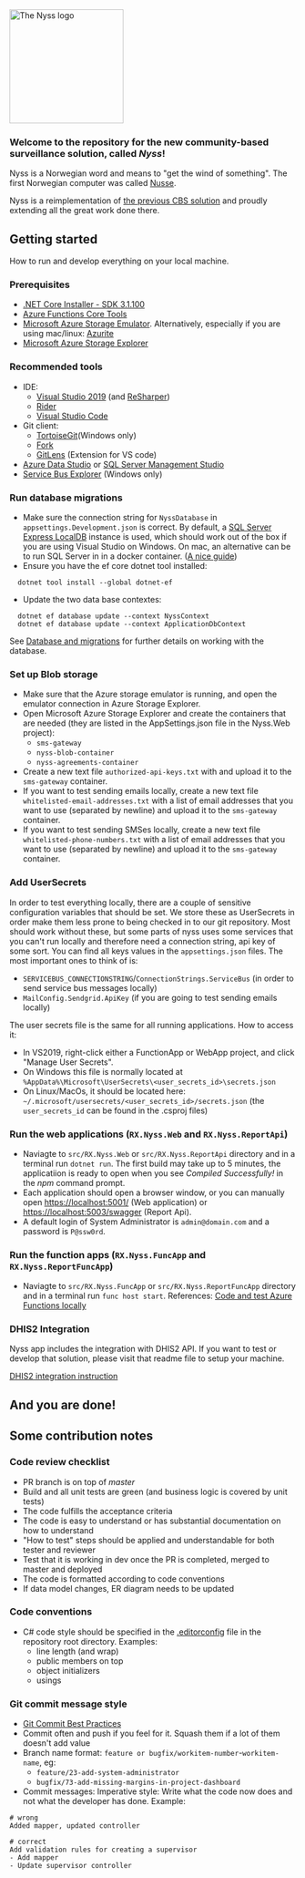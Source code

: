 <img src="src\RX.Nyss.Web\ClientApp\public\images\logo.svg" alt="The Nyss logo" width="200"/>

### Welcome to the repository for the new community-based surveillance solution, called *Nyss*!

Nyss is a Norwegian word and means to "get the wind of something". The first Norwegian computer was called [Nusse](https://no.wikipedia.org/wiki/Nusse).

Nyss is a reimplementation of [the previous CBS solution](https://github.com/IFRCGo/cbs) and proudly extending all the great work done there.

## Getting started
How to run and develop everything on your local machine.

### Prerequisites

* [.NET Core Installer - SDK 3.1.100](https://dotnet.microsoft.com/download/dotnet-core/3.1)
* [Azure Functions Core Tools](https://docs.microsoft.com/en-us/azure/azure-functions/functions-run-local)
* [Microsoft Azure Storage Emulator](https://docs.microsoft.com/en-us/azure/storage/common/storage-use-emulator). Alternatively, especially if you are using mac/linux: [Azurite](https://github.com/azure/azurite)
* [Microsoft Azure Storage Explorer](https://azure.microsoft.com/pl-pl/features/storage-explorer/)

### Recommended tools

* IDE:
  * [Visual Studio 2019](https://visualstudio.microsoft.com/pl/downloads/) (and [ReSharper](https://www.jetbrains.com/resharper/download/))
  * [Rider](https://www.jetbrains.com/rider/)
  * [Visual Studio Code](https://code.visualstudio.com/Download)
* Git client:
  * [TortoiseGit](https://tortoisegit.org/)(Windows only)
  * [Fork](https://git-fork.com/)
  * [GitLens](https://marketplace.visualstudio.com/items?itemName=eamodio.gitlens) (Extension for VS code)
* [Azure Data Studio](https://docs.microsoft.com/en-us/sql/azure-data-studio/download-azure-data-studio?view=sql-server-ver15) or [SQL Server Management Studio](https://docs.microsoft.com/en-us/sql/ssms/download-sql-server-management-studio-ssms?view=sql-server-ver15)
* [Service Bus Explorer](https://github.com/paolosalvatori/ServiceBusExplorer/releases) (Windows only)

### Run database migrations

* Make sure the connection string for `NyssDatabase` in `appsettings.Development.json` is correct. By default, a [SQL Server Express LocalDB](https://docs.microsoft.com/en-us/sql/database-engine/configure-windows/sql-server-express-localdb) instance is used, which should work out of the box if you are using Visual Studio on Windows. On mac, an alternative can be to run SQL Server in in a docker container. ([A nice guide](https://getadigital.com/blog/setting-up-sql-server-on-docker-in-mac-os/))
* Ensure you have the ef core dotnet tool installed:
```
  dotnet tool install --global dotnet-ef
```
* Update the two data base contextes:
```
  dotnet ef database update --context NyssContext
  dotnet ef database update --context ApplicationDbContext
```
See [Database and migrations](src/RX.Nyss.Data/README.MD) for further details on working with the database.

### Set up Blob storage

* Make sure that the Azure storage emulator is running, and open the emulator connection in Azure Storage Explorer.
* Open Microsoft Azure Storage Explorer and create the containers that are needed (they are listed in the AppSettings.json file in the Nyss.Web project):
    * `sms-gateway`
    * `nyss-blob-container`
    * `nyss-agreements-container`
* Create a new text file `authorized-api-keys.txt` with and upload it to the `sms-gateway` container.
* If you want to test sending emails locally, create a new text file `whitelisted-email-addresses.txt` with a list of email addresses that you want to use (separated by newline) and upload it to the `sms-gateway` container.
* If you want to test sending SMSes locally, create a new text file `whitelisted-phone-numbers.txt` with a list of email addresses that you want to use (separated by newline) and upload it to the `sms-gateway` container.

### Add UserSecrets

In order to test everything locally, there are a couple of sensitive configuration variables that should be set. We store these as UserSecrets in order make them less prone to being checked in to our git repository. Most should work without these, but some parts of nyss uses some services that you can't run locally and therefore need a connection string, api key of some sort. You can find all keys values in the `appsettings.json` files. The most important ones to think of is:

  * `SERVICEBUS_CONNECTIONSTRING`/`ConnectionStrings.ServiceBus` (in order to send service bus messages locally)
  * `MailConfig.Sendgrid.ApiKey` (if you are going to test sending emails locally)

The user secrets file is the same for all running applications. How to access it: 
  * In VS2019, right-click either a FunctionApp or WebApp project, and click "Manage User Secrets". 
  * On Windows this file is normally located at `%AppData%\Microsoft\UserSecrets\<user_secrets_id>\secrets.json`
  * On Linux/MacOs, it should be located here: `~/.microsoft/usersecrets/<user_secrets_id>/secrets.json` (the `user_secrets_id` can be found in the .csproj files)

### Run the web applications (`RX.Nyss.Web` and `RX.Nyss.ReportApi`)

* Naviagte to `src/RX.Nyss.Web` or `src/RX.Nyss.ReportApi` directory and in a terminal run `dotnet run`. The first build may take up to 5 minutes, the applicatiion is ready to open when you see _Compiled Successfully!_ in the _npm_ command prompt.
* Each application should open a browser window, or you can manually open [https://localhost:5001/](https://localhost:5001/) (Web application) or [https://localhost:5003/swagger](https://localhost:5003/swagger) (Report Api).
* A default login of System Administrator is `admin@domain.com` and a password is `P@ssw0rd`.

### Run the function apps (`RX.Nyss.FuncApp` and `RX.Nyss.ReportFuncApp`)

* Naviagte to `src/RX.Nyss.FuncApp` or `src/RX.Nyss.ReportFuncApp` directory and in a terminal run `func host start`.
References: [Code and test Azure Functions locally](https://docs.microsoft.com/en-us/azure/azure-functions/functions-develop-local)

### DHIS2 Integration

Nyss app includes the integration with DHIS2 API. If you want to test or develop that solution, please visit that readme file to 
setup your machine.

[DHIS2 integration instruction](./README_DHIS2.md)

## And you are done!

## Some contribution notes

### Code review checklist

* PR branch is on top of _master_
* Build and all unit tests are green (and business logic is covered by unit tests)
* The code fulfills the acceptance criteria
* The code is easy to understand or has substantial documentation on how to understand
* "How to test" steps should be applied and understandable for both tester and reviewer
* Test that it is working in dev once the PR is completed, merged to master and deployed
* The code is formatted according to code conventions
* If data model changes, ER diagram needs to be updated

### Code conventions

* C# code style should be specified in the [.editorconfig](./.editorconfig) file in the repository root directory. Examples:
  * line length (and wrap)
  * public members on top
  * object initializers
  * usings

### Git commit message style

* [Git Commit Best Practices](https://github.com/trein/dev-best-practices/wiki/Git-Commit-Best-Practices)
* Commit often and push if you feel for it. Squash them if a lot of them doesn't add value
* Branch name format: `feature or bugfix/workitem-number`-`workitem-name`, eg:
  * `feature/23-add-system-administrator`
  * `bugfix/73-add-missing-margins-in-project-dashboard`
* Commit messages: Imperative style: Write what the code now does and not what the developer has done. Example:

```
# wrong
Added mapper, updated controller

# correct
Add validation rules for creating a supervisor
- Add mapper
- Update supervisor controller
```
